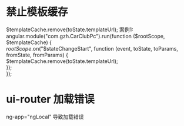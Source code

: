 # 禁止模板缓存
   $templateCache.remove(toState.templateUrl);  
   案例1:   
       angular.module("com.gzh.CarClubPc").run(function ($rootScope, $templateCache) {  
             $rootScope.$on("$stateChangeStart", function (event, toState, toParams, fromState, fromParams) {  
                 $templateCache.remove(toState.templateUrl);  
             });  
       });       
# ui-router 加载错误
   ng-app="ngLocal" 导致加载错误     